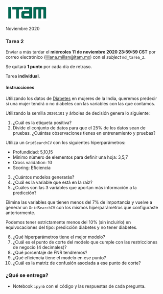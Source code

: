 ![](./images/itam_logo.png)

Noviembre 2020

### Tarea 2

Enviar a más tardar el **miércoles 11 de noviembre 2020 23:59:59 CST** por correo electrónico (liliana.millan@itam.mx) con el *subject* `md_tarea_2`.

Se quitará **1 punto** por cada día de retraso.

Tarea **individual**.

#### Instrucciones

Utilizando los datos de [Diabetes](https://www.dropbox.com/s/wnynz7b8u9rnlqz/diabetes.csv?dl=0) en mujeres de la India, queremos predecir si una mujer tendrá o no diabetes con las variables con las que contamos.

Utilizando la semilla `20201101` y árboles de decisión genera lo siguiente:

1. ¿Cuál es la etiqueta positiva?
2. Divide el conjunto de datos para que el 25% de los datos sean de pruebas. ¿Cuántas observaciones tienes en entrenamiento y pruebas?

Utiliza un `GridSearchCV` con los siguientes hiperparámetros:
+ Profundidad: 5,10,15
+ Mínimo número de elementos para definir una hoja: 3,5,7
+ Cross validation: 10
+ Scoring: Eficiencia

3. ¿Cuántos modelos generarás?
4. ¿Cuál es la variable que está en la raíz?
5. ¿Cuáles son las 3 variables que aportan más información a la predicción?

Elimina las variables que tienen menos del 7% de importancia y vuelve a generar un `GridSearchCV` con los mismos hiperparámetros que configuraste anteriormente.

Podemos tener estrictamente menos del 10% (sin incluirlo) en equivocaciones del tipo: predicción diabetes y no tener diabetes.

6. ¿Qué hiperparámetros tiene el mejor modelo?  
7. ¿Cuál es el punto de corte del modelo que cumple con las restricciones de negocio (4 decimales)?
8. ¿Qué porcentaje de FNR tendremos?
9. ¿Qué eficiencia tiene el modelo en ese punto?
10. ¿Cuál es la matriz de confusión asociada a ese punto de corte?

### ¿Qué se entrega?

+ Notebook `ipynb` con el código y las respuestas de cada pregunta.

